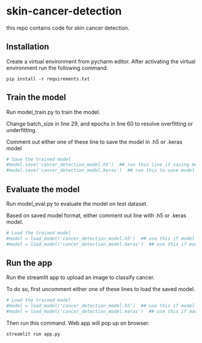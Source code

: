 # skin-cancer-detection
this repo contains code for skin cancer detection.

## Installation
Create a virtual environment from pycharm editor. After activating the virtual environment run the following command.
```commandline
pip install -r requirements.txt
```

## Train the model
Run model_train.py to train the model. 

Change batch_size in line 29, and epochs in line 60 to resolve overfitting or underfitting.

Comment out either one of these line to save the model in .h5 or .keras model
```python
# Save the trained model
#model.save('cancer_detection_model.h5')  ## run this line if saving model in .keras is giving any error
#model.save('cancer_detection_model.keras')  ## run this to save model in .keras format
```

## Evaluate the model
Run model_eval.py to evaluate the model on test dataset.

Based on saved model format, either comment out line with .h5 or .keras model.
```python
# Load the trained model
#model = load_model('cancer_detection_model.h5')  ## use this if model is saved in .h5
#model = load_model('cancer_detection_model.keras')  ## use this if model is saved in .keras format
```

## Run the app
Run the streamlit app to upload an image to classify cancer.

To do so, first uncomment either one of these lines to load the saved model.
```python
# Load the trained model
#model = load_model('cancer_detection_model.h5')  ## use this if model is saved in .h5
#model = load_model('cancer_detection_model.keras')  ## use this if model is saved in .keras format
```

Then run this command. Web app will pop up on browser.
```commandline
streamlit run app.py
```